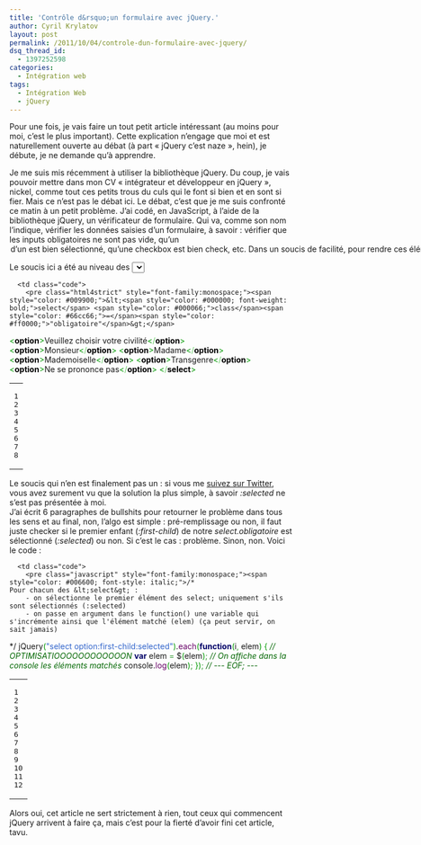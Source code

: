 ```yaml
---
title: 'Contrôle d&rsquo;un formulaire avec jQuery.'
author: Cyril Krylatov
layout: post
permalink: /2011/10/04/controle-dun-formulaire-avec-jquery/
dsq_thread_id:
  - 1397252598
categories:
  - Intégration web
tags:
  - Intégration Web
  - jQuery
---
```

Pour une fois, je vais faire un tout petit article intéressant (au moins pour moi, c&rsquo;est le plus important). Cette explication n&rsquo;engage que moi et est naturellement ouverte au débat (à part &laquo;&nbsp;jQuery c&rsquo;est naze&nbsp;&raquo;, hein), je débute, je ne demande qu&rsquo;à apprendre.

Je me suis mis récemment à utiliser la bibliothèque jQuery. Du coup, je vais pouvoir mettre dans mon CV &laquo;&nbsp;intégrateur et développeur en jQuery&nbsp;&raquo;, nickel, comme tout ces petits trous du culs qui le font si bien et en sont si fier. Mais ce n&rsquo;est pas le débat ici. Le débat, c&rsquo;est que je me suis confronté ce matin à un petit problème. J&rsquo;ai codé, en JavaScript, à l&rsquo;aide de la bibliothèque jQuery, un vérificateur de formulaire. Qui va, comme son nom l&rsquo;indique, vérifier les données saisies d&rsquo;un formulaire, à savoir : vérifier que les inputs obligatoires ne sont pas vide, qu&rsquo;un <option> d&rsquo;un <select> est bien sélectionné, qu&rsquo;une checkbox est bien check, etc.  
Dans un soucis de facilité, pour rendre ces éléments obligatoires à la saisie / modification, il n&rsquo;y a qu&rsquo;a leur ajouter une class prédéfinie.

Le soucis ici a été au niveau des <select> dont voici le code, pour se remettre dans le contexte :

<div class="wp_syntax">
  <table>
    <tr>
      <td class="line_numbers">
        <pre>1
2
3
4
5
6
7
8
</pre>
      </td>
      
      <td class="code">
        <pre class="html4strict" style="font-family:monospace;"><span style="color: #009900;">&lt;<span style="color: #000000; font-weight: bold;">select</span> <span style="color: #000066;">class</span><span style="color: #66cc66;">=</span><span style="color: #ff0000;">"obligatoire"</span>&gt;</span>
<span style="color: #009900;">&lt;<span style="color: #000000; font-weight: bold;">option</span>&gt;</span>Veuillez choisir votre civilité<span style="color: #009900;">&lt;<span style="color: #66cc66;">/</span><span style="color: #000000; font-weight: bold;">option</span>&gt;</span>
<span style="color: #009900;">&lt;<span style="color: #000000; font-weight: bold;">option</span>&gt;</span>Monsieur<span style="color: #009900;">&lt;<span style="color: #66cc66;">/</span><span style="color: #000000; font-weight: bold;">option</span>&gt;</span>
<span style="color: #009900;">&lt;<span style="color: #000000; font-weight: bold;">option</span>&gt;</span>Madame<span style="color: #009900;">&lt;<span style="color: #66cc66;">/</span><span style="color: #000000; font-weight: bold;">option</span>&gt;</span>
<span style="color: #009900;">&lt;<span style="color: #000000; font-weight: bold;">option</span>&gt;</span>Mademoiselle<span style="color: #009900;">&lt;<span style="color: #66cc66;">/</span><span style="color: #000000; font-weight: bold;">option</span>&gt;</span>
<span style="color: #009900;">&lt;<span style="color: #000000; font-weight: bold;">option</span>&gt;</span>Transgenre<span style="color: #009900;">&lt;<span style="color: #66cc66;">/</span><span style="color: #000000; font-weight: bold;">option</span>&gt;</span>
<span style="color: #009900;">&lt;<span style="color: #000000; font-weight: bold;">option</span>&gt;</span>Ne se prononce pas<span style="color: #009900;">&lt;<span style="color: #66cc66;">/</span><span style="color: #000000; font-weight: bold;">option</span>&gt;</span>
<span style="color: #009900;">&lt;<span style="color: #66cc66;">/</span><span style="color: #000000; font-weight: bold;">select</span>&gt;</span></pre>
      </td>
    </tr>
  </table>
</div>

Le soucis qui n&rsquo;en est finalement pas un : si vous me [suivez sur Twitter][1], vous avez surement vu que la solution la plus simple, à savoir *:selected* ne s&rsquo;est pas présentée à moi.  
J&rsquo;ai écrit 6 paragraphes de bullshits pour retourner le problème dans tous les sens et au final, non, l&rsquo;algo est simple : pré-remplissage ou non, il faut juste checker si le premier enfant (*:first-child*) de notre *select.obligatoire* est sélectionné (*:selected*) ou non. Si c&rsquo;est le cas : problème. Sinon, non. Voici le code :

<div class="wp_syntax">
  <table>
    <tr>
      <td class="line_numbers">
        <pre>1
2
3
4
5
6
7
8
9
10
11
12
</pre>
      </td>
      
      <td class="code">
        <pre class="javascript" style="font-family:monospace;"><span style="color: #006600; font-style: italic;">/*
	Pour chacun des &lt;select&gt; :
		- on sélectionne le premier élément des select; uniquement s'ils sont sélectionnés (:selected)
		- on passe en argument dans le function() une variable qui s'incrémente ainsi que l'élément matché (elem) (ça peut servir, on sait jamais)
*/</span>
jQuery<span style="color: #009900;">&#40;</span><span style="color: #3366CC;">"select option:first-child:selected"</span><span style="color: #009900;">&#41;</span>.<span style="color: #660066;">each</span><span style="color: #009900;">&#40;</span><span style="color: #000066; font-weight: bold;">function</span><span style="color: #009900;">&#40;</span>i<span style="color: #339933;">,</span> elem<span style="color: #009900;">&#41;</span> <span style="color: #009900;">&#123;</span>
	<span style="color: #006600; font-style: italic;">// OPTIMISATIOOOOOOOOOOOON</span>
	<span style="color: #000066; font-weight: bold;">var</span> elem <span style="color: #339933;">=</span> $<span style="color: #009900;">&#40;</span>elem<span style="color: #009900;">&#41;</span><span style="color: #339933;">;</span>
	<span style="color: #006600; font-style: italic;">// On affiche dans la console les éléments matchés</span>
	console.<span style="color: #660066;">log</span><span style="color: #009900;">&#40;</span>elem<span style="color: #009900;">&#41;</span><span style="color: #339933;">;</span>
<span style="color: #009900;">&#125;</span><span style="color: #009900;">&#41;</span><span style="color: #339933;">;</span>
<span style="color: #006600; font-style: italic;">// --- EOF; ---</span></pre>
      </td>
    </tr>
  </table>
</div>

Alors oui, cet article ne sert strictement à rien, tout ceux qui commencent jQuery arrivent à faire ça, mais c&rsquo;est pour la fierté d&rsquo;avoir fini cet article, tavu.

 [1]: http://twitter.com/IAmNotCyril/